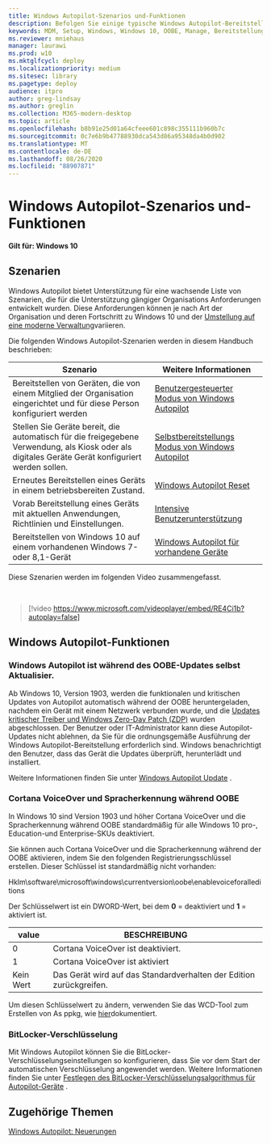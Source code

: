 ```yaml
---
title: Windows Autopilot-Szenarios und-Funktionen
description: Befolgen Sie einige typische Windows Autopilot-Bereitstellungs Szenarien, wie z. b. das erneute Bereitstellen eines Geräts in einem betriebsbereiten Zustand.
keywords: MDM, Setup, Windows, Windows 10, OOBE, Manage, Bereitstellung, Autopilot, ZTD, Zero-Touchscreen, Partner, msfb, InTune
ms.reviewer: mniehaus
manager: laurawi
ms.prod: w10
ms.mktglfcycl: deploy
ms.localizationpriority: medium
ms.sitesec: library
ms.pagetype: deploy
audience: itpro
author: greg-lindsay
ms.author: greglin
ms.collection: M365-modern-desktop
ms.topic: article
ms.openlocfilehash: b8b91e25d01a64cfeee601c898c355111b960b7c
ms.sourcegitcommit: 0c7e6b9b47788930dca543d86a95348da4b0d902
ms.translationtype: MT
ms.contentlocale: de-DE
ms.lasthandoff: 08/26/2020
ms.locfileid: "88907871"
---
```

# <a name="windows-autopilot-scenarios-and-capabilities"></a>Windows Autopilot-Szenarios und-Funktionen

**Gilt für: Windows 10**

## <a name="scenarios"></a>Szenarien

Windows Autopilot bietet Unterstützung für eine wachsende Liste von Szenarien, die für die Unterstützung gängiger Organisations Anforderungen entwickelt wurden. Diese Anforderungen können je nach Art der Organisation und deren Fortschritt zu Windows 10 und der [Umstellung auf eine moderne Verwaltung](/windows/client-management/manage-windows-10-in-your-organization-modern-management)variieren.

Die folgenden Windows Autopilot-Szenarien werden in diesem Handbuch beschrieben:

| Szenario | Weitere Informationen |
| --- | --- |
| Bereitstellen von Geräten, die von einem Mitglied der Organisation eingerichtet und für diese Person konfiguriert werden | [Benutzergesteuerter Modus von Windows Autopilot](user-driven.md) |
| Stellen Sie Geräte bereit, die automatisch für die freigegebene Verwendung, als Kiosk oder als digitales Geräte Gerät konfiguriert werden sollen.| [Selbstbereitstellungs Modus von Windows Autopilot](self-deploying.md) |
| Erneutes Bereitstellen eines Geräts in einem betriebsbereiten Zustand.| [Windows Autopilot Reset](windows-autopilot-reset.md) |
| Vorab Bereitstellung eines Geräts mit aktuellen Anwendungen, Richtlinien und Einstellungen.| [Intensive Benutzerunterstützung](white-glove.md) |
| Bereitstellen von Windows 10 auf einem vorhandenen Windows 7-oder 8,1-Gerät | [Windows Autopilot für vorhandene Geräte](existing-devices.md) |

Diese Szenarien werden im folgenden Video zusammengefasst.

&nbsp;

> [!video https://www.microsoft.com/videoplayer/embed/RE4Ci1b?autoplay=false]

## <a name="windows-autopilot-capabilities"></a>Windows Autopilot-Funktionen

### <a name="windows-autopilot-is-self-updating-during-oobe"></a>Windows Autopilot ist während des OOBE-Updates selbst Aktualisier.

Ab Windows 10, Version 1903, werden die funktionalen und kritischen Updates von Autopilot automatisch während der OOBE heruntergeladen, nachdem ein Gerät mit einem Netzwerk verbunden wurde, und die [Updates kritischer Treiber und Windows Zero-Day Patch (ZDP)](/windows-hardware/customize/desktop/windows-updates-during-oobe) wurden abgeschlossen. Der Benutzer oder IT-Administrator kann diese Autopilot-Updates nicht ablehnen, da Sie für die ordnungsgemäße Ausführung der Windows Autopilot-Bereitstellung erforderlich sind.  Windows benachrichtigt den Benutzer, dass das Gerät die Updates überprüft, herunterlädt und installiert.

Weitere Informationen finden Sie unter [Windows Autopilot Update](autopilot-update.md) .

### <a name="cortana-voiceover-and-speech-recognition-during-oobe"></a>Cortana VoiceOver und Spracherkennung während OOBE

In Windows 10 sind Version 1903 und höher Cortana VoiceOver und die Spracherkennung während OOBE standardmäßig für alle Windows 10 pro-, Education-und Enterprise-SKUs deaktiviert.

Sie können auch Cortana VoiceOver und die Spracherkennung während der OOBE aktivieren, indem Sie den folgenden Registrierungsschlüssel erstellen. Dieser Schlüssel ist standardmäßig nicht vorhanden:

Hklm\software\microsoft\windows\currentversion\oobe\enablevoiceforalleditions

Der Schlüsselwert ist ein DWORD-Wert, bei dem  **0** = deaktiviert und **1** = aktiviert ist.

| value | BESCHREIBUNG |
| --- | --- |
| 0 | Cortana VoiceOver ist deaktiviert. |
| 1 | Cortana VoiceOver ist aktiviert |
| Kein Wert | Das Gerät wird auf das Standardverhalten der Edition zurückgreifen. |

Um diesen Schlüsselwert zu ändern, verwenden Sie das WCD-Tool zum Erstellen von As ppkg, wie [hier](/windows/configuration/wcd/wcd-oobe#nforce)dokumentiert.

### <a name="bitlocker-encryption"></a>BitLocker-Verschlüsselung

Mit Windows Autopilot können Sie die BitLocker-Verschlüsselungseinstellungen so konfigurieren, dass Sie vor dem Start der automatischen Verschlüsselung angewendet werden. Weitere Informationen finden Sie unter [Festlegen des BitLocker-Verschlüsselungsalgorithmus für Autopilot-Geräte](bitlocker.md) .

## <a name="related-topics"></a>Zugehörige Themen

[Windows Autopilot: Neuerungen](windows-autopilot-whats-new.md)